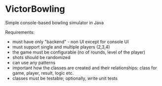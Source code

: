 # VictorBowling
Simple console-based bowling simulator in Java

Requirements:

- must have only "backend" - non UI except for console UI
- must support single and multiple players (2,3,4)
- the game must be configurable (no of rounds, level of the player)
- shots should be randomized
- can use any patterns
- important how the classes are created and their relationships: class for game, player, result, logic etc.
- classes must be testable; optionally, write unit tests
